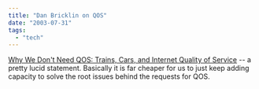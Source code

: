 ```yaml
---
title: "Dan Bricklin on QOS"
date: "2003-07-31"
tags: 
  - "tech"
---
```


[Why We Don't Need QOS: Trains, Cars, and Internet Quality of Service](http://www.bricklin.com/qos.htm "Why We Don't Need QOS: Trains, Cars, and Internet Quality of Service") -- a pretty lucid statement. Basically it is far cheaper for us to just keep adding capacity to solve the root issues behind the requests for QOS.
